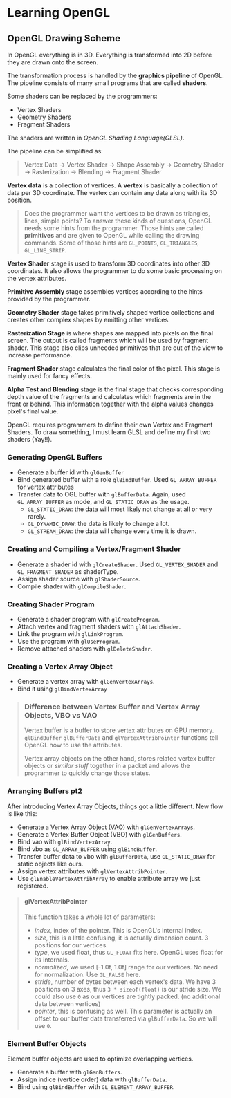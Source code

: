 # Learning OpenGL

## OpenGL Drawing Scheme

In OpenGL everything is in 3D. Everything is transformed into 2D before they are drawn onto the screen.

The transformation process is handled by the __graphics pipeline__ of OpenGL. The pipeline consists of many small programs that are called __shaders__.

Some shaders can be replaced by the programmers:

- Vertex Shaders
- Geometry Shaders
- Fragment Shaders

The shaders are written in _OpenGL Shading Language(GLSL)_.

The pipeline can be simplified as:

> Vertex Data -> Vertex Shader -> Shape Assembly -> Geometry Shader -> Rasterization -> Blending -> Fragment Shader

__Vertex data__ is a collection of vertices. A __vertex__ is basically a collection of data per 3D coordinate. The vertex can contain any data along with its 3D position.

> Does the programmer want the vertices to be drawn as triangles, lines, simple points? To answer these kinds of questions, OpenGL needs some hints from the programmer. Those hints are called __primitives__ and are given to OpenGL while calling the drawing commands. Some of those hints are `GL_POINTS`, `GL_TRIANGLES`, `GL_LINE_STRIP`.

__Vertex Shader__ stage is used to transform 3D coordinates into other 3D coordinates. It also allows the programmer to do some basic processing on the vertex attributes.

__Primitive Assembly__ stage assembles vertices according to the hints provided by the programmer.

__Geometry Shader__ stage takes primitively shaped vertice collections and creates other complex shapes by emitting other vertices.

__Rasterization Stage__ is where shapes are mapped into pixels on the final screen. The output is called fragments which will be used by fragment shader. This stage also clips unneeded primitives that are out of the view to increase performance.

__Fragment Shader__ stage calculates the final color of the pixel. This stage is mainly used for fancy effects.

__Alpha Test and Blending__ stage is the final stage that checks corresponding depth value of the fragments and calculates which fragments are in the front or behind. This information together with the alpha values changes pixel's final value.

OpenGL requires programmers to define their own Vertex and Fragment Shaders. To draw something, I must learn GLSL and define my first two shaders (Yay!!).

### Generating OpenGL Buffers

- Generate a buffer id with `glGenBuffer`
- Bind generated buffer with a role `glBindBuffer`. Used `GL_ARRAY_BUFFER` for vertex attributes
- Transfer data to OGL buffer with `glBufferData`. Again, used `GL_ARRAY_BUFFER` as mode, and `GL_STATIC_DRAW` as the usage.
    - `GL_STATIC_DRAW`: the data will most likely not change at all or very rarely.
    - `GL_DYNAMIC_DRAW`: the data is likely to change a lot.
    - `GL_STREAM_DRAW`: the data will change every time it is drawn.

### Creating and Compiling a Vertex/Fragment Shader

- Generate a shader id with `glCreateShader`. Used `GL_VERTEX_SHADER` and `GL_FRAGMENT_SHADER` as shaderType.
- Assign shader source with `glShaderSource`. 
- Compile shader with `glCompileShader`.

### Creating Shader Program
- Generate a shader program with `glCreateProgram`.
- Attach vertex and fragment shaders with `glAttachShader`.
- Link the program with `glLinkProgram`.
- Use the program with `glUseProgram`.
- Remove attached shaders with `glDeleteShader`.

### Creating a Vertex Array Object
- Generate a vertex array with `glGenVertexArrays`.
- Bind it using `glBindVertexArray`

> ### Difference between Vertex Buffer and Vertex Array Objects, __VBO vs VAO__
> Vertex buffer is a buffer to store vertex attributes on GPU memory. `glBindBuffer` `glBufferData` and `glVertexAttribPointer` functions tell OpenGL how to use the attributes.<p>
Vertex array objects on the other hand, stores related vertex buffer objects or _similar stuff_ together in a packet and allows the programmer to quickly change those states.

### Arranging Buffers pt2
After introducing Vertex Array Objects, things got a little different. New flow is like this:
- Generate a Vertex Array Object (VAO) with `glGenVertexArrays`.
- Generate a Vertex Buffer Object (VBO) with `glGenBuffers`.
- Bind vao with `glBindVertexArray`.
- Bind vbo as `GL_ARRAY_BUFFER` using `glBindBuffer`.
- Transfer buffer data to vbo with `glBufferData`, use `GL_STATIC_DRAW` for static objects like ours.
- Assign vertex attributes with `glVertexAttribPointer`.
- Use `glEnableVertexAttribArray` to enable attribute array we just registered.

> #### glVertexAttribPointer
> This function takes a whole lot of parameters:
> - _index_, index of the pointer. This is OpenGL's internal index.
> - _size_, this is a little confusing, it is actually dimension count. 3 positions for our vertices.
> - _type_, we used float, thus `GL_FLOAT` fits here. OpenGL uses float for its internals.
> - _normalized_, we used [-1.0f, 1.0f] range for our vertices. No need for normalization. Use `GL_FALSE` here.
> - _stride_, number of bytes between each vertex's data. We have 3 positions on 3 axes, thus `3 * sizeof(float)` is our stride size. We could also use `0` as our vertices are tightly packed. (no additional data between vertices)
> - _pointer_, this is confusing as well. This parameter is actually an offset to our buffer data transferred via `glBufferData`. So we will use `0`.

### Element Buffer Objects
Element buffer objects are used to optimize overlapping vertices.
- Generate a buffer with `glGenBuffers`.
- Assign indice (vertice order) data with `glBufferData`.
- Bind using `glBindBuffer` with `GL_ELEMENT_ARRAY_BUFFER`.
